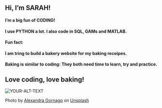 ## Hi, I’m SARAH!
#### I’m a big fun of CODING! 
#### I use PYTHON a lot. I also code in SQL, GAMs and MATLAB. 

#### Fun fact: 
#### I am tring to build a bakery website for my baking receipes. 
#### Baking is similar to coding: They both need time to learn, try and practice.
## Love coding, love baking!

<picture>
 <source media="(prefers-color-scheme: dark)" srcset="https://source.unsplash.com/close-up-photography-of-3-tier-vanilla-cake-with-blueberry-and-strawberry-toppings-_B7shfNUXEA">
 <source media="(prefers-color-scheme: light)" srcset="https://source.unsplash.com/close-up-photography-of-3-tier-vanilla-cake-with-blueberry-and-strawberry-toppings-_B7shfNUXEA">
 <img alt="YOUR-ALT-TEXT" src="https://source.unsplash.com/close-up-photography-of-3-tier-vanilla-cake-with-blueberry-and-strawberry-toppings-_B7shfNUXEA">
</picture>

Photo by <a href="https://unsplash.com/@alexagornago?utm_content=creditCopyText&utm_medium=referral&utm_source=unsplash">Alexandra Gornago</a> on <a href="https://unsplash.com/photos/close-up-photography-of-3-tier-vanilla-cake-with-blueberry-and-strawberry-toppings-_B7shfNUXEA?utm_content=creditCopyText&utm_medium=referral&utm_source=unsplash">Unsplash</a>
  

<!---
snowsmile1010/snowsmile1010 is a ✨ special ✨ repository because its `README.md` (this file) appears on your GitHub profile.
You can click the Preview link to take a look at your changes.
--->
